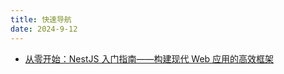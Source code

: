 ```yaml
---
title: 快速导航
date: 2024-9-12
---
```



- [从零开始：NestJS 入门指南——构建现代 Web 应用的高效框架](./从零开始：NestJS%20入门指南——构建现代%20Web%20应用的高效框架.md)
